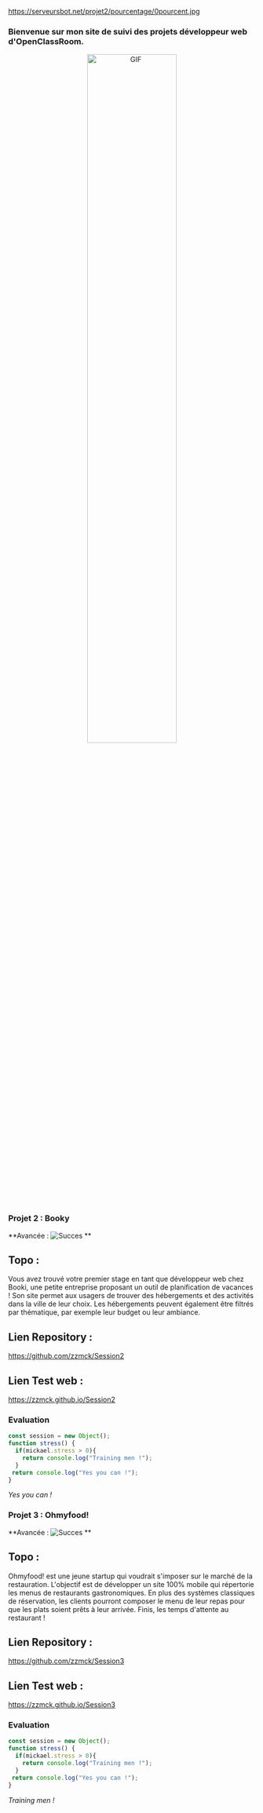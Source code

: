 https://serveursbot.net/projet2/pourcentage/0pourcent.jpg
### Bienvenue sur mon site de suivi des projets développeur web d'OpenClassRoom.

<p align="center">
  <img align="center" width="60%" alt="GIF" src="https://www.teba.com.au/wp-content/uploads/2020/03/education.gif"/>
</p>

### Projet 2 : Booky

**Avancée : <img alt="Succes" src="https://serveursbot.net/projet2/pourcentage/100pourcent.jpg"/> **

## Topo :
Vous avez trouvé votre premier stage en tant que développeur web chez Booki, une petite entreprise proposant un outil de planification de vacances ! Son site permet aux usagers de trouver des hébergements et des activités dans la ville de leur choix. Les hébergements peuvent également être filtrés par thématique, par exemple leur budget ou leur ambiance.

## Lien Repository :
https://github.com/zzmck/Session2
## Lien Test web :
https://zzmck.github.io/Session2

### Evaluation
```javascript
const session = new Object();
function stress() {
  if(mickael.stress > 0){
    return console.log("Training men !");
  }
 return console.log("Yes you can !");
}
```
*Yes you can !*


### Projet 3 : Ohmyfood!

**Avancée : <img alt="Succes" src="https://serveursbot.net/projet2/pourcentage/0pourcent.jpg"/> **

## Topo :
Ohmyfood! est une jeune startup qui voudrait s'imposer sur le marché de la restauration. L'objectif est de développer un site 100% mobile qui répertorie les menus de restaurants gastronomiques. En plus des systèmes classiques de réservation, les clients pourront composer le menu de leur repas pour que les plats soient prêts à leur arrivée. Finis, les temps d'attente au restaurant !

## Lien Repository :
https://github.com/zzmck/Session3
## Lien Test web :
https://zzmck.github.io/Session3

### Evaluation
```javascript
const session = new Object();
function stress() {
  if(mickael.stress > 0){
    return console.log("Training men !");
  }
 return console.log("Yes you can !");
}
```
*Training men !*
